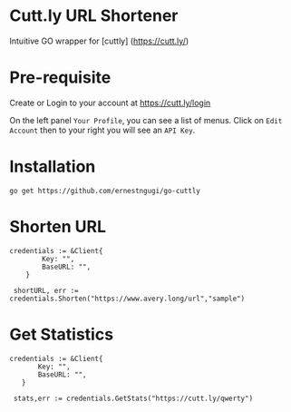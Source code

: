 # Cutt.ly URL Shortener

Intuitive GO wrapper for [cuttly] (https://cutt.ly/)

# Pre-requisite
Create or Login to your account at https://cutt.ly/login

On the left panel `Your Profile`, you can see a list of menus. Click on `Edit Account` then to your right you will see an `API Key`.

# Installation 
```
go get https://github.com/ernestngugi/go-cuttly

```

# Shorten URL
```
credentials := &Client{
		Key: "",
		BaseURL: "",
	}
  
 shortURL, err := credentials.Shorten("https://www.avery.long/url","sample")
 ```
 
 # Get Statistics
 ```
 credentials := &Client{
		Key: "",
		BaseURL: "",
	}
  
  stats,err := credentials.GetStats("https://cutt.ly/qwerty")
  ```
